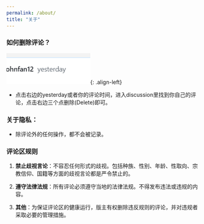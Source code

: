 ```yaml
---
permalink: /about/
title: "关于"
---
```


### 如何删除评论？

![image-left](/images/delete.png){: .align-left}

- 点击右边的yesterday或者你的评论时间，进入discussion里找到你自己的评论，点击右边三个点删除(Delete)即可。


### 关于隐私：

- 除评论外的任何操作，都不会被记录。

### 评论区规则

1. **禁止歧视言论**：不容忍任何形式的歧视。包括种族、性别、年龄、性取向、宗教信仰、国籍等方面的歧视言论都是严令禁止的。

2. **遵守法律法规**：所有评论必须遵守当地的法律法规。不得发布违法或违规的内容。

3. **其他**：为保证评论区的健康运行，版主有权删除违反规则的评论，并对违规者采取必要的管理措施。